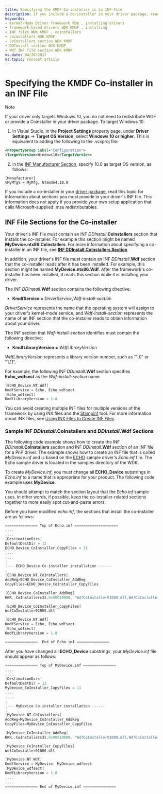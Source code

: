 ```yaml
---
title: Specifying the KMDF Co-installer in an INF File
description: If you include a co-installer in your driver package, read this topic for information about sections you must provide in your driver's INF file.
keywords:
- Kernel-Mode Driver Framework WDK , installing drivers
- framework-based drivers WDK KMDF , installing
- INF files WDK KMDF , coinstallers
- coinstallers WDK KMDF
- CoInstallers section WDK KMDF
- DDInstall section WDK KMDF
- Wdf INF file section WDK KMDF
ms.date: 04/20/2017
ms.topic: concept-article
---
```


# Specifying the KMDF Co-installer in an INF File

> [!NOTE]
> If your driver only targets Windows 10, you do not need to redistribute WDF or provide a Coinstaller in your driver package. To target Windows 10:
>1. In Visual Studio, in the **Project Settings** property page, under **Driver Settings** -> **Target OS Version**, select **Windows 10 or higher**.  This is equivalent to adding the following to the .vcxproj file: 
>```xml
><PropertyGroup Label="Configuration">
><TargetVersion>Windows10</TargetVersion>
>```
>2. In the [INF Manufacturer Section](../install/inf-manufacturer-section.md), specify 10.0 as target OS version, as follows:
>```inf
>[Manufacturer]
>%MyMfg% = MyMfg, NTamd64.10.0
>```

If you include a co-installer in your [driver package](../install/components-of-a-driver-package.md), read this topic for information about sections you must provide in your driver's INF file. This information does not apply if you provide your own setup application that calls Microsoft-supplied .msu redistributables.

##  INF File Sections for the Co-installer


Your driver's INF file must contain an INF <em>DDInstall</em>**.CoInstallers** section that installs the co-installer. For example this section might be named **MyDevice.ntx86.CoInstallers**. For more information about specifying a co-installer in an INF file, see [**INF DDInstall.CoInstallers Section**](../install/inf-ddinstall-coinstallers-section.md).

In addition, your driver's INF file must contain an INF <em>DDInstall</em>**.Wdf** section that the co-installer reads after it has been installed. For example, this section might be named **MyDevice.ntx86.Wdf**. After the framework's co-installer has been installed, it reads this section while it is installing your driver.

The INF <em>DDInstall</em>**.Wdf** section contains the following directive:

- **KmdfService =** <em>DriverService</em>**,**<em>Wdf-install-section</em>

*DriverService* represents the name that the operating system will assign to your driver's kernel-mode service, and *Wdf-install-section* represents the name of an INF section that the co-installer reads to obtain information about your driver.

The INF section that *Wdf-install-section* identifies must contain the following directive:

-   **KmdfLibraryVersion =** *WdfLibraryVersion*

*WdfLibraryVersion* represents a library version number, such as "1.0" or "1.11".

For example, the following INF <em>DDInstall</em>**.Wdf** section specifies **Echo\_wdfsect** as the *Wdf-install-section* name.

```cpp
[ECHO_Device.NT.Wdf]
KmdfService = Echo, Echo_wdfsect
[Echo_wdfsect]
KmdfLibraryVersion = 1.0
```

You can avoid creating multiple INF files for multiple versions of the framework by using INX files and the [Stampinf](../devtest/stampinf.md) tool. For more information about INX files, see [Using INX Files to Create INF Files](using-inx-files-to-create-inf-files.md).

### <a href="" id="sample-inf-ddinstall-coinstallers-and-ddinstall-wdf-sections"></a>**Sample INF** ***DDInstall*.CoInstallers and** ***DDInstall*.Wdf Sections**

The following code example shows how to create the INF <em>DDInstall</em>**.CoInstallers** section and INF <em>DDInstall</em>**.Wdf** section of an INF file for a PnP driver. The example shows how to create an INF file that is called *MyDevice.inf* and is based on the [ECHO](/samples/browse/) sample driver's *Echo.inf* file. The Echo sample driver is located in the samples directory of the WDK.

To create *MyDevice.inf*, you must change all **ECHO\_Device** substrings in *Echo.inf* to a name that is appropriate for your product. The following code example uses **MyDevice**.

You should attempt to match the section layout that the *Echo.inf* sample uses. In other words, if possible, keep the co-installer-related sections together to more easily spot cut-and-paste errors.

Before you have modified *echo.inf*, the sections that install the co-installer are as follows:

```cpp
=============== Top of Echo.inf ====================
....
....
[DestinationDirs]
DefaultDestDir = 12
ECHO_Device_CoInstaller_CopyFiles = 11
....
....
;
;--- ECHO_Device Co-installer installation ------
;
[ECHO_Device.NT.CoInstallers]
AddReg=ECHO_Device_CoInstaller_AddReg
CopyFiles=ECHO_Device_CoInstaller_CopyFiles

[ECHO_Device_CoInstaller_AddReg]
HKR,,CoInstallers32,0x00010000, "WdfCoInstaller01000.dll,WdfCoInstaller"

[ECHO_Device_CoInstaller_CopyFiles]
WdfCoInstaller01000.dll

[ECHO_Device.NT.Wdf]
KmdfService = Echo, Echo_wdfsect
[Echo_wdfsect]
KmdfLibraryVersion = 1.0

===============  End of Echo.inf ===============
```

After you have changed all **ECHO\_Device** substrings, your *MyDevice.inf* file should appear as follows:

```cpp
=============== Top of MyDevice.inf ===============
....
....
[DestinationDirs]
DefaultDestDir = 12
MyDevice_CoInstaller_CopyFiles = 11
....
....
;
;--- MyDevice Co-installer installation ------
;
[MyDevice.NT.CoInstallers]
AddReg=MyDevice_CoInstaller_AddReg
CopyFiles=MyDevice_CoInstaller_CopyFiles

[MyDevice_CoInstaller_AddReg]
HKR,,CoInstallers32,0x00010000, "WdfCoInstaller01000.dll,WdfCoInstaller"

[MyDevice_CoInstaller_CopyFiles]
WdfCoInstaller01000.dll

[MyDevice.NT.Wdf]
KmdfService = MyDevice, MyDevice_wdfsect
[MyDevice_wdfsect]
KmdfLibraryVersion = 1.0
....
....
=============== End of MyDevice.inf ===============
```
